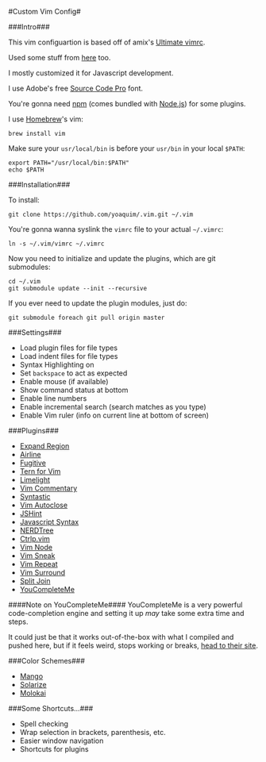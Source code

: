 #Custom Vim Config#

###Intro###

This vim configuartion is based off of amix's [Ultimate vimrc][1].

Used some stuff from [here][23] too.

I mostly customized it for Javascript development.

I use Adobe's free [Source Code Pro][4] font.

You're gonna need [npm][2] (comes bundled with [Node.js][2]) for some plugins.

I use [Homebrew][3]'s vim: 

```Shell
brew install vim
```

Make sure your `usr/local/bin` is before your `usr/bin` in your local `$PATH`:

```Shell
export PATH="/usr/local/bin:$PATH"
echo $PATH
```

###Installation###

To install:

```Shell
git clone https://github.com/yoaquim/.vim.git ~/.vim
```

You're gonna wanna syslink the `vimrc` file to your actual `~/.vimrc`:
			
```Shell
ln -s ~/.vim/vimrc ~/.vimrc
```

Now you need to initialize and update the plugins, which are git submodules:

```Shell
cd ~/.vim
git submodule update --init --recursive
```

If you ever need to update the plugin modules, just do:

```Shell
git submodule foreach git pull origin master
```
###Settings###

* Load plugin files for file types
* Load indent files for file types
* Syntax Highlighting on
* Set `backspace` to act as expected
* Enable mouse (if available)
* Show command status at bottom
* Enable line numbers
* Enable incremental search (search matches as you type)
* Enable Vim ruler (info on current line at bottom of screen) 

###Plugins###

* [Expand Region][5]
* [Airline][6]
* [Fugitive][7]
* [Tern for Vim][10]
* [Limelight][11]
* [Vim Commentary][12]
* [Syntastic][13]
* [Vim Autoclose][14]
* [JSHint][15]
* [Javascript Syntax][16]
* [NERDTree][17]
* [Ctrlp.vim][18]
* [Vim Node][19]
* [Vim Sneak][24]
* [Vim Repeat][25]
* [Vim Surround][26]
* [Split Join][27]
* [YouCompleteMe][28]

####Note on YouCompleteMe####
YouCompleteMe is a very powerful code-completion engine and setting it up *may* take some extra time and steps.

It could just be that it works out-of-the-box with what I compiled and pushed here, but if it feels weird, stops working or breaks, [head to their site][28].

###Color Schemes###

* [Mango][21]
* [Solarize][20]
* [Molokai][22]

###Some Shortcuts...###

* Spell checking 
* Wrap selection in brackets, parenthesis, etc.
* Easier window navigation
* Shortcuts for plugins

[1]:https://github.com/amix/vimrc
[2]:http://nodejs.org/
[3]:http://brew.sh/
[4]:http://store1.adobe.com/cfusion/store/html/index.cfm?event=displayFontPackage&code=1960
[5]:https://github.com/terryma/vim-expand-region
[6]:https://github.com/bling/vim-airline
[7]:https://github.com/tpope/vim-fugitive
[10]:https://github.com/marijnh/tern_for_vim
[11]:https://github.com/junegunn/limelight.vim
[12]:https://github.com/tpope/vim-commentary
[13]:https://github.com/scrooloose/syntastic
[14]:https://github.com/Townk/vim-autoclose
[15]:https://github.com/walm/jshint.vim
[16]:https://github.com/jelera/vim-javascript-syntax
[17]:https://github.com/scrooloose/nerdtree
[18]:https://github.com/kien/ctrlp.vim
[19]:https://github.com/moll/vim-node
[20]:http://ethanschoonover.com/solarized/vim-colors-solarized
[21]:https://github.com/goatslacker/mango.vim
[22]:https//github.com/tomasr/molokai
[23]:https://github.com/joyent/node/wiki/Vim-Plugins
[24]:https://github.com/justinmk/vim-sneak
[25]:https://github.com/tpope/vim-repeat
[26]:https://github.com/tpope/vim-surround
[27]:https://github.com/AndrewRadev/splitjoin.vim
[28]:https://github.com/Valloric/YouCompleteMe
